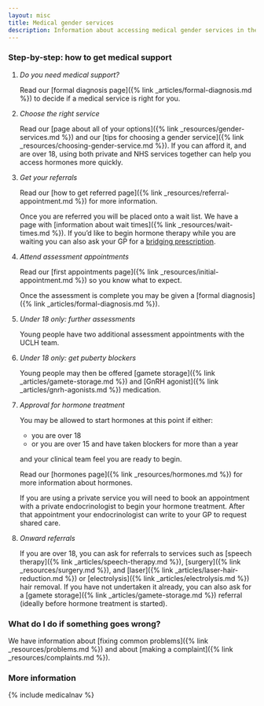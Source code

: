 ```yaml
---
layout: misc
title: Medical gender services
description: Information about accessing medical gender services in the UK
---
```


### Step-by-step: how to get medical support
   
1. *Do you need medical support?*

   Read our [formal diagnosis page]({% link _articles/formal-diagnosis.md %}) to decide if a medical service is right for you.
2. *Choose the right service*

   Read our [page about all of your options]({% link _resources/gender-services.md %}) and our [tips for choosing a gender service]({% link _resources/choosing-gender-service.md %}). If you can afford it, and are over 18, using both private and NHS services together can help you access hormones more quickly.
3. *Get your referrals*

   Read our [how to get referred page]({% link _resources/referral-appointment.md %}) for more information. 

   Once you are referred you will be placed onto a wait list. We have a page with [information about wait times]({% link _resources/wait-times.md %}). If you’d like to begin hormone therapy while you are waiting you can also ask your GP for a [bridging prescription](https://www.transactual.org.uk/bridging-prescriptions).

4. *Attend assessment appointments*

   Read our [first appointments page]({% link _resources/initial-appointment.md %}) so you know what to expect. 

   Once the assessment is complete you may be given a [formal diagnosis]({% link _articles/formal-diagnosis.md %}). 

5. *Under 18 only: further assessments*

   Young people have two additional assessment appointments with the UCLH team.
6. *Under 18 only: get puberty blockers*

   Young people may then be offered [gamete storage]({% link _articles/gamete-storage.md %}) and [GnRH agonist]({% link _articles/gnrh-agonists.md %}) medication.
7. *Approval for hormone treatment*

   You may be allowed to start hormones at this point if either:
   - you are over 18
   - or you are over 15 and have taken blockers for more than a year

   and your clinical team feel you are ready to begin.
   
   Read our [hormones page]({% link _resources/hormones.md %}) for more information about hormones.

   If you are using a private service you will need to book an appointment with a private endocrinologist to begin your hormone treatment. After that appointment your endocrinologist can write to your GP to request shared care.
8. *Onward referrals*

   If you are over 18, you can ask for referrals to services such as [speech therapy]({% link _articles/speech-therapy.md %}), [surgery]({% link _resources/surgery.md %}), and [laser]({% link _articles/laser-hair-reduction.md %}) or [electrolysis]({% link _articles/electrolysis.md %}) hair removal. If you have not undertaken it already, you can also ask for a [gamete storage]({% link _articles/gamete-storage.md %}) referral (ideally before hormone treatment is started).

### What do I do if something goes wrong?

We have information about [fixing common problems]({% link _resources/problems.md %}) and about [making a complaint]({% link _resources/complaints.md %}).

### More information

{% include medicalnav %}
